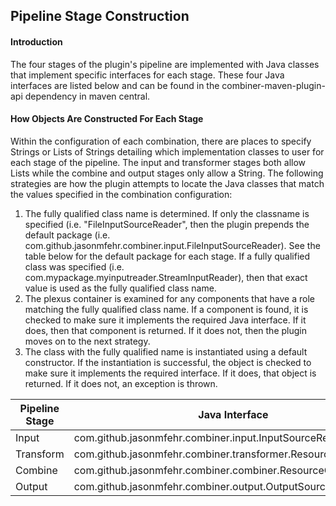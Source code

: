 ## Pipeline Stage Construction

#### Introduction
The four stages of the plugin's pipeline are implemented with Java classes that implement specific interfaces for each stage.  These four Java interfaces are listed below and can be found in the combiner-maven-plugin-api dependency in maven central.

#### How Objects Are Constructed For Each Stage
Within the configuration of each combination, there are places to specify Strings or Lists of Strings detailing which implementation classes to user for each stage of the pipeline.  The input and transformer stages both allow Lists while the combine and output stages only allow a String.  The following strategies are how the plugin attempts to locate the Java classes that match the values specified in the combination configuration:

1. The fully qualified class name is determined.  If only the classname is specified (i.e. "FileInputSourceReader", then the plugin prepends the default package (i.e. com.github.jasonmfehr.combiner.input.FileInputSourceReader).  See the table below for the default package for each stage.  If a fully qualified class was specified (i.e. com.mypackage.myinputreader.StreamInputReader), then that exact value is used as the fully qualified class name.
2. The plexus container is examined for any components that have a role matching the fully qualified class name.  If a component is found, it is checked to make sure it implements the required Java interface.  If it does, then that component is returned.  If it does not, then the plugin moves on to the next strategy.
3. The class with the fully qualified name is instantiated using a default constructor.  If the instantiation is successful, the object is checked to make sure it implements the required interface.  If it does, that object is returned.  If it does not, an exception is thrown.

| Pipeline Stage | Java Interface | Default Package |
| -------------- | -------------- | --------------- |
| Input | com.github.jasonmfehr.combiner.input.InputSourceReader | com.github.jasonmfehr.combiner.input |
| Transform | com.github.jasonmfehr.combiner.transformer.ResourceTransformer | com.github.jasonmfehr.combiner.transformer |
| Combine | com.github.jasonmfehr.combiner.combiner.ResourceCombiner | com.github.jasonmfehr.combiner.combiner |
| Output | com.github.jasonmfehr.combiner.output.OutputSourceWriter | com.github.jasonmfehr.combiner.output |